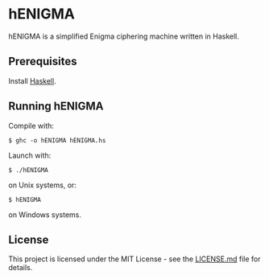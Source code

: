 # hENIGMA

hENIGMA is a simplified Enigma ciphering machine written in Haskell.

## Prerequisites
Install [Haskell](https://www.haskell.org/platform/).

## Running hENIGMA

Compile with:
```
$ ghc -o hENIGMA hENIGMA.hs
```
Launch with:
```
$ ./hENIGMA
```
on Unix systems, or:
```
$ hENIGMA
```
on Windows systems.

## License

This project is licensed under the MIT License - see the [LICENSE.md](LICENSE.md) file for details.